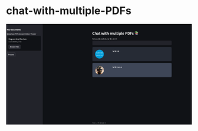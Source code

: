 # chat-with-multiple-PDFs

![](https://github.com/Aditib2409/chat-with-multiple-PDFs/blob/master/image.png)
